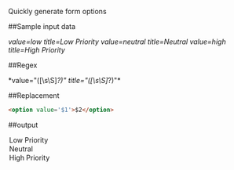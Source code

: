 Quickly generate form options

##Sample input data

*value=low title=Low Priority*
*value=neutral title=Neutral*
*value=high title=High Priority*

##Regex

\*value="([\s\S]*?)" title="([\s\S]*?)"\*

##Replacement

```html
<option value='$1'>$2</option>
```

##output

<option value=low>Low Priority</option>
<option value=neutral>Neutral</option>
<option value=high>High Priority</option>

